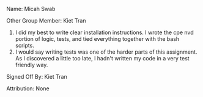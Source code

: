 Name: Micah Swab

Other Group Member: Kiet Tran

1. I did my best to write clear installation instructions. I wrote the cpe nvd portion of logic, tests, and tied everything together with the bash scripts.
2. I would say writing tests was one of the harder parts of this assignment. As I discovered a little too late, I hadn't written my code in a very test friendly way.

Signed Off By: Kiet Tran 

Attribution: None
